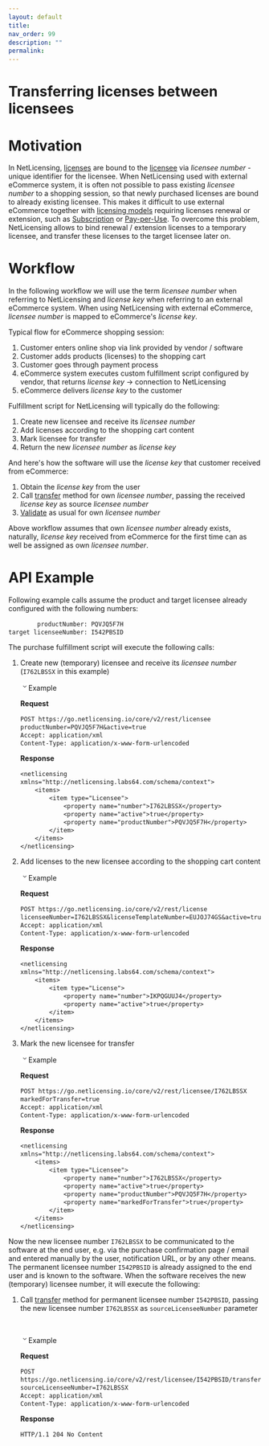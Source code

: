 ```yaml
---
layout: default
title:
nav_order: 99
description: ""
permalink:
---
```


Transferring licenses between licensees
======================================================================



Motivation
==========

In NetLicensing, [licenses](NetLicensing-Object-Model_11010225.html) are
bound to the [licensee](NetLicensing-Object-Model_11010225.html) via
*licensee number* - unique identifier for the licensee. When
NetLicensing used with external eCommerce system, it is often not
possible to pass existing *licensee number* to a shopping session, so
that newly purchased licenses are bound to already existing licensee.
This makes it difficult to use external eCommerce together with
[licensing models](Licensing-Models_11010230.html) requiring licenses
renewal or extension, such as [Subscription](Subscription_11010234.html)
or [Pay-per-Use](Pay-per-Use_11010233.html). To overcome this problem,
NetLicensing allows to bind renewal / extension licenses to a temporary
licensee, and transfer these licenses to the target licensee later on.

Workflow
========

In the following workflow we will use the term *licensee number* when
referring to NetLicensing and *license key* when referring to an
external eCommerce system. When using NetLicensing with external
eCommerce, *licensee number* is mapped to eCommerce's *license key*.

Typical flow for eCommerce shopping session:

1.  Customer enters online shop via link provided by vendor / software
2.  Customer adds products (licenses) to the shopping cart
3.  Customer goes through payment process
4.  eCommerce system executes custom fulfillment script configured by
    vendor, that returns *license key* -\> connection to NetLicensing
5.  eCommerce delivers *license key* to the customer

Fulfillment script for NetLicensing will typically do the following:

1.  Create new licensee and receive its *licensee number*
2.  Add licenses according to the shopping cart content
3.  Mark licensee for transfer
4.  Return the new *licensee number* as *license key*

And here's how the software will use the *license key* that customer
received from eCommerce:

1.  Obtain the *license key* from the user
2.  Call [transfer](Licensee-Services_11010217.html) method for own
    *licensee number*, passing the received *license key* as source
    *licensee number*
3.  [Validate](Licensee-Services_11010217.html) as usual for own
    *licensee number*

Above workflow assumes that own *licensee number* already exists,
naturally, *license key* received from eCommerce for the first time can
as well be assigned as own *licensee number*.

API Example
===========

Following example calls assume the product and target licensee already
configured with the following numbers:

``` theme:
        productNumber: PQVJQ5F7H
target licenseeNumber: I542PBSID
```


The purchase fulfillment script will execute the following calls:

1.  Create new (temporary) licensee and receive its *licensee number*
    (`I762LBSSX` in this example)

    <span
    class="expand-control-icon"><img src="assets/images/icons/grey_arrow_down.png" class="expand-control-image" /></span><span
    class="expand-control-text">Example</span>

    **Request**

    ``` theme:
    POST https://go.netlicensing.io/core/v2/rest/licensee
    productNumber=PQVJQ5F7H&active=true
    Accept: application/xml
    Content-Type: application/x-www-form-urlencoded
    ```

    **Response**

    ``` theme:
    <netlicensing xmlns="http://netlicensing.labs64.com/schema/context">
        <items>
            <item type="Licensee">
                <property name="number">I762LBSSX</property>
                <property name="active">true</property>
                <property name="productNumber">PQVJQ5F7H</property>
            </item>
        </items>
    </netlicensing>
    ```

2.  Add licenses to the new licensee according to the shopping cart
    content

    <span
    class="expand-control-icon"><img src="assets/images/icons/grey_arrow_down.png" class="expand-control-image" /></span><span
    class="expand-control-text">Example</span>

    **Request**

    ``` theme:
    POST https://go.netlicensing.io/core/v2/rest/license
    licenseeNumber=I762LBSSX&licenseTemplateNumber=EUJOJ74GS&active=true
    Accept: application/xml
    Content-Type: application/x-www-form-urlencoded
    ```

    **Response**

    ``` theme:
    <netlicensing xmlns="http://netlicensing.labs64.com/schema/context">
        <items>
            <item type="License">
                <property name="number">IKPQGUUJ4</property>
                <property name="active">true</property>
            </item>
        </items>
    </netlicensing>
    ```

3.  Mark the new licensee for transfer

    <span
    class="expand-control-icon"><img src="assets/images/icons/grey_arrow_down.png" class="expand-control-image" /></span><span
    class="expand-control-text">Example</span>

    **Request**

    ``` theme:
    POST https://go.netlicensing.io/core/v2/rest/licensee/I762LBSSX
    markedForTransfer=true
    Accept: application/xml
    Content-Type: application/x-www-form-urlencoded
    ```

    **Response**

    ``` theme:
    <netlicensing xmlns="http://netlicensing.labs64.com/schema/context">
        <items>
            <item type="Licensee">
                <property name="number">I762LBSSX</property>
                <property name="active">true</property>
                <property name="productNumber">PQVJQ5F7H</property>
                <property name="markedForTransfer">true</property>
            </item>
        </items>
    </netlicensing>
    ```

Now the new licensee number `I762LBSSX` to be communicated to the
software at the end user, e.g. via the purchase confirmation page /
email and entered manually by the user, notification URL, or by any
other means. The permanent licensee number `I542PBSID` is already
assigned to the end user and is known to the software. When the software
receives the new (temporary) licensee number, it will execute the
following:

1.  Call [transfer](https://www.labs64.de/confluence/display/NLICPUB/Licensee+Services) method
    for permanent licensee number `I542PBSID`, passing the new licensee
    number `I762LBSSX` as `sourceLicenseeNumber` parameter

     

    <span
    class="expand-control-icon"><img src="assets/images/icons/grey_arrow_down.png" class="expand-control-image" /></span><span
    class="expand-control-text">Example</span>

    **Request**

    ``` theme:
    POST https://go.netlicensing.io/core/v2/rest/licensee/I542PBSID/transfer
    sourceLicenseeNumber=I762LBSSX
    Accept: application/xml
    Content-Type: application/x-www-form-urlencoded
    ```

    **Response**

    ``` theme:
    HTTP/1.1 204 No Content
    ```

 
